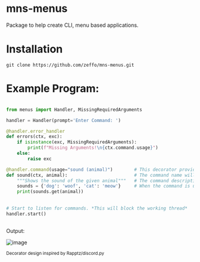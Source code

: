 # mns-menus
Package to help create CLI, menu based applications. 

# Installation
`git clone https://github.com/zeffo/mns-menus.git`

# Example Program:

```py

from menus import Handler, MissingRequiredArguments

handler = Handler(prompt='Enter Command: ')

@handler.error_handler
def errors(ctx, exc):
    if isinstance(exc, MissingRequiredArguments):
        print(f"Missing Arguments!\n{ctx.command.usage}")
    else:
        raise exc

@handler.command(usage="sound (animal)")        # This decorator provides core functionality for creating CLI commands. You must specify the usage.
def sound(ctx, animal):                         # The command name will be taken from the function name.
    """Shows the sound of the given animal"""   # The command description will be obtained from the docstring.
    sounds = {'dog': 'woof', 'cat': 'meow'}     # When the command is used in the command line, this function will be called.
    print(sounds.get(animal))
    
    
# Start to listen for commands. *This will block the working thread*
handler.start()
    
```
Output:

![image](https://media.discordapp.net/attachments/734363926208184320/852818765384384512/unknown.png)

<sup>Decorator design inspired by Rapptz/discord.py </sup>
